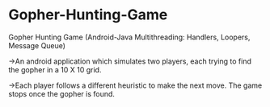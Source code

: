 # Gopher-Hunting-Game
Gopher Hunting Game (Android-Java Multithreading: Handlers, Loopers, Message Queue) 

->An android application which simulates two players, each trying to find the gopher in a 10 X 10 grid.

->Each player follows a different heuristic to make the next move. The game stops once the gopher is found.


